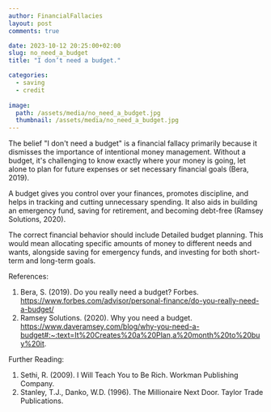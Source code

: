 ```yaml
---
author: FinancialFallacies
layout: post
comments: true

date: 2023-10-12 20:25:00+02:00  
slug: no_need_a_budget
title: "I don’t need a budget."

categories:
  - saving
  - credit
  
image:
  path: /assets/media/no_need_a_budget.jpg
  thumbnail: /assets/media/no_need_a_budget.jpg
---
```


The belief "I don't need a budget" is a financial fallacy primarily because it dismisses the importance of intentional money management. Without a budget, it's challenging to know exactly where your money is going, let alone to plan for future expenses or set necessary financial goals (Bera, 2019).

A budget gives you control over your finances, promotes discipline, and helps in tracking and cutting unnecessary spending. It also aids in building an emergency fund, saving for retirement, and becoming debt-free (Ramsey Solutions, 2020).

The correct financial behavior should include Detailed budget planning. This would mean allocating specific amounts of money to different needs and wants, alongside saving for emergency funds, and investing for both short-term and long-term goals. 

References:
1. Bera, S. (2019). Do you really need a budget? Forbes. https://www.forbes.com/advisor/personal-finance/do-you-really-need-a-budget/
2. Ramsey Solutions. (2020). Why you need a budget. https://www.daveramsey.com/blog/why-you-need-a-budget#:~:text=It%20Creates%20a%20Plan,a%20month%20to%20buy%20it.

Further Reading:
1. Sethi, R. (2009). I Will Teach You to Be Rich. Workman Publishing Company.
2. Stanley, T.J., Danko, W.D. (1996). The Millionaire Next Door. Taylor Trade Publications.

